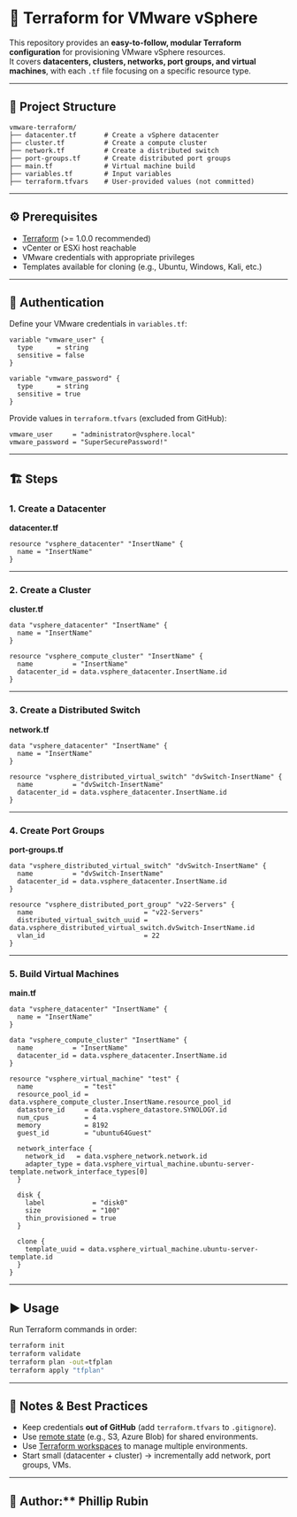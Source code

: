 # 🚀 Terraform for VMware vSphere

This repository provides an **easy-to-follow, modular Terraform configuration** for provisioning VMware vSphere resources.  
It covers **datacenters, clusters, networks, port groups, and virtual machines**, with each `.tf` file focusing on a specific resource type.

---

## 📂 Project Structure

```
vmware-terraform/
├── datacenter.tf       # Create a vSphere datacenter
├── cluster.tf          # Create a compute cluster
├── network.tf          # Create a distributed switch
├── port-groups.tf      # Create distributed port groups
├── main.tf             # Virtual machine build
├── variables.tf        # Input variables
├── terraform.tfvars    # User-provided values (not committed)
```

---

## ⚙️ Prerequisites

- [Terraform](https://developer.hashicorp.com/terraform/downloads) (>= 1.0.0 recommended)  
- vCenter or ESXi host reachable  
- VMware credentials with appropriate privileges  
- Templates available for cloning (e.g., Ubuntu, Windows, Kali, etc.)  

---

## 🔑 Authentication

Define your VMware credentials in `variables.tf`:

```hcl
variable "vmware_user" {
  type      = string
  sensitive = false
}

variable "vmware_password" {
  type      = string
  sensitive = true
}
```

Provide values in `terraform.tfvars` (excluded from GitHub):

```hcl
vmware_user     = "administrator@vsphere.local"
vmware_password = "SuperSecurePassword!"
```

---

## 🏗️ Steps

### 1. Create a Datacenter

**datacenter.tf**

```hcl
resource "vsphere_datacenter" "InsertName" {
  name = "InsertName"
}
```

---

### 2. Create a Cluster

**cluster.tf**

```hcl
data "vsphere_datacenter" "InsertName" {
  name = "InsertName"
}

resource "vsphere_compute_cluster" "InsertName" {
  name          = "InsertName"
  datacenter_id = data.vsphere_datacenter.InsertName.id
}
```

---

### 3. Create a Distributed Switch

**network.tf**

```hcl
data "vsphere_datacenter" "InsertName" {
  name = "InsertName"
}

resource "vsphere_distributed_virtual_switch" "dvSwitch-InsertName" {
  name          = "dvSwitch-InsertName"
  datacenter_id = data.vsphere_datacenter.InsertName.id
}
```

---

### 4. Create Port Groups

**port-groups.tf**

```hcl
data "vsphere_distributed_virtual_switch" "dvSwitch-InsertName" {
  name          = "dvSwitch-InsertName"
  datacenter_id = data.vsphere_datacenter.InsertName.id
}

resource "vsphere_distributed_port_group" "v22-Servers" {
  name                            = "v22-Servers"
  distributed_virtual_switch_uuid = data.vsphere_distributed_virtual_switch.dvSwitch-InsertName.id
  vlan_id                         = 22
}
```

---

### 5. Build Virtual Machines

**main.tf**

```hcl
data "vsphere_datacenter" "InsertName" {
  name = "InsertName"
}

data "vsphere_compute_cluster" "InsertName" {
  name          = "InsertName"
  datacenter_id = data.vsphere_datacenter.InsertName.id
}

resource "vsphere_virtual_machine" "test" {
  name             = "test"
  resource_pool_id = data.vsphere_compute_cluster.InsertName.resource_pool_id
  datastore_id     = data.vsphere_datastore.SYNOLOGY.id
  num_cpus         = 4
  memory           = 8192
  guest_id         = "ubuntu64Guest"

  network_interface {
    network_id   = data.vsphere_network.network.id
    adapter_type = data.vsphere_virtual_machine.ubuntu-server-template.network_interface_types[0]
  }

  disk {
    label            = "disk0"
    size             = "100"
    thin_provisioned = true
  }

  clone {
    template_uuid = data.vsphere_virtual_machine.ubuntu-server-template.id
  }
}
```

---

## ▶️ Usage

Run Terraform commands in order:

```bash
terraform init
terraform validate
terraform plan -out=tfplan
terraform apply "tfplan"
```

---

## 🛑 Notes & Best Practices

- Keep credentials **out of GitHub** (add `terraform.tfvars` to `.gitignore`).  
- Use [remote state](https://developer.hashicorp.com/terraform/language/state/remote) (e.g., S3, Azure Blob) for shared environments.  
- Use [Terraform workspaces](https://developer.hashicorp.com/terraform/language/state/workspaces) to manage multiple environments.  
- Start small (datacenter + cluster) → incrementally add network, port groups, VMs.  

---

## 📜 Author:** Phillip Rubin
